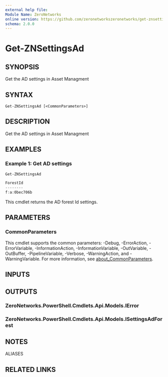 ```yaml
---
external help file:
Module Name: ZeroNetworks
online version: https://github.com/zeronetworkszeronetworks/get-znsettingsad
schema: 2.0.0
---
```


# Get-ZNSettingsAd

## SYNOPSIS
Get the AD settings in Asset Managment

## SYNTAX

```
Get-ZNSettingsAd [<CommonParameters>]
```

## DESCRIPTION
Get the AD settings in Asset Managment

## EXAMPLES

### Example 1: Get AD settings
```powershell
Get-ZNSettingsAd

ForestId
--------
f:a:0bec706b
```

This cmdlet returns the AD forest Id  settings.

## PARAMETERS

### CommonParameters
This cmdlet supports the common parameters: -Debug, -ErrorAction, -ErrorVariable, -InformationAction, -InformationVariable, -OutVariable, -OutBuffer, -PipelineVariable, -Verbose, -WarningAction, and -WarningVariable. For more information, see [about_CommonParameters](http://go.microsoft.com/fwlink/?LinkID=113216).

## INPUTS

## OUTPUTS

### ZeroNetworks.PowerShell.Cmdlets.Api.Models.IError

### ZeroNetworks.PowerShell.Cmdlets.Api.Models.ISettingsAdForest

## NOTES

ALIASES

## RELATED LINKS

